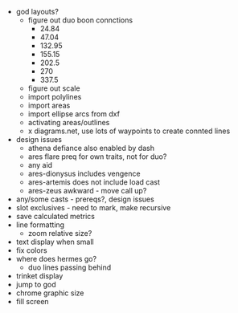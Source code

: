 - god layouts?
  - figure out duo boon connctions
    - 24.84
    - 47.04
    - 132.95
    - 155.15
    - 202.5
    - 270
    - 337.5
  - figure out scale
  - import polylines
  - import areas
  - import ellipse arcs from dxf
  - activating areas/outlines
  - x diagrams.net, use lots of waypoints to create connted lines
- design issues
  - athena defiance also enabled by dash
  - ares flare preq for own traits, not for duo?
  - any aid
  - ares-dionysus includes vengence
  - ares-artemis does not include load cast
  - ares-zeus awkward - move call up?
- any/some casts - prereqs?, design issues
- slot exclusives - need to mark, make recursive
- save calculated metrics
- line formatting
  - zoom relative size?
- text display when small
- fix colors
- where does hermes go?
  - duo lines passing behind
- trinket display
- jump to god
- chrome graphic size
- fill screen
